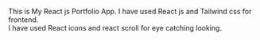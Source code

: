This is My React js Portfolio App. I have used React js and Tailwind css for frontend.  
I have used React icons and react scroll for eye catching looking.
